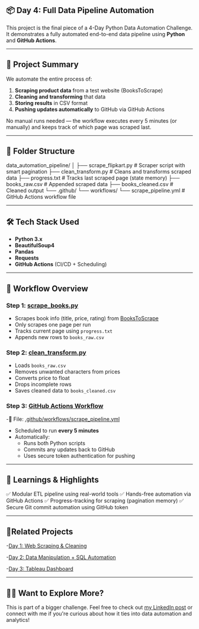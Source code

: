 ## 📦 Day 4: Full Data Pipeline Automation

This project is the final piece of a 4-Day Python Data Automation Challenge.  
It demonstrates a fully automated end-to-end data pipeline using **Python** and **GitHub Actions**.

---

## 🚀 Project Summary

We automate the entire process of:

1. **Scraping product data** from a test website (BooksToScrape)
2. **Cleaning and transforming** that data
3. **Storing results** in CSV format
4. **Pushing updates automatically** to GitHub via GitHub Actions

No manual runs needed — the workflow executes every 5 minutes (or manually) and keeps track of which page was scraped last.

---

## 📁 Folder Structure

data_automation_pipeline/ 
        │ 
        ├── scrape_flipkart.py # Scraper script with smart pagination 
        ├── clean_transform.py # Cleans and transforms scraped data 
        ├── progress.txt # Tracks last scraped page (state memory) 
        ├── books_raw.csv # Appended scraped data 
        ├── books_cleaned.csv # Cleaned output 
        └── .github/ └── workflows/ └── scrape_pipeline.yml # GitHub Actions workflow file

---

## 🛠️ Tech Stack Used

- **Python 3.x**
- **BeautifulSoup4**
- **Pandas**
- **Requests**
- **GitHub Actions** (CI/CD + Scheduling)

---

## 🔄 Workflow Overview

### Step 1: [scrape_books.py](scrape_flipkart.py)
- Scrapes book info (title, price, rating) from [BooksToScrape](http://books.toscrape.com/)
- Only scrapes one page per run
- Tracks current page using `progress.txt`
- Appends new rows to `books_raw.csv`

### Step 2: [clean_transform.py](clean_transform.py)
- Loads `books_raw.csv`
- Removes unwanted characters from prices
- Converts price to float
- Drops incomplete rows
- Saves cleaned data to `books_cleaned.csv`

### Step 3: [GitHub Actions Workflow](.github/workflows)
-📄 File: [.github/workflows/scrape_pipeline.yml](.github/workflows/scrape_pipeline.yml)
- Scheduled to run **every 5 minutes**
- Automatically:
  - Runs both Python scripts
  - Commits any updates back to GitHub
  - Uses secure token authentication for pushing

---
## 📌 Learnings & Highlights
✅ Modular ETL pipeline using real-world tools
✅ Hands-free automation via GitHub Actions
✅ Progress-tracking for scraping (pagination memory)
✅ Secure Git commit automation using GitHub token

---

## 🔗Related Projects
-[Day 1: Web Scraping & Cleaning](https://github.com/Shrishti2401/Data_Automation_4_Days_Chalenge/tree/main/day1)

-[Day 2: Data Manipulation + SQL Automation](https://github.com/Shrishti2401/Data_Automation_4_Days_Chalenge/tree/main/day2)

-[Day 3: Tableau Dashboard](https://github.com/Shrishti2401/Data_Automation_4_Days_Chalenge/tree/main/day3)

---
## 🙋‍♂️ Want to Explore More?
This is part of a bigger challenge. Feel free to check out [my LinkedIn post](https://www.linkedin.com/posts/shrishti-agarwal-2a356a179_dataautomation-python-hackerrank-activity-7312849023315427329-otrC?utm_source=share&utm_medium=member_desktop&rcm=ACoAACpDdxsBKyiVKnfLLewO2siOKOBOcQ8V41o) or connect with me if you're curious about how it ties into data automation and analytics!






